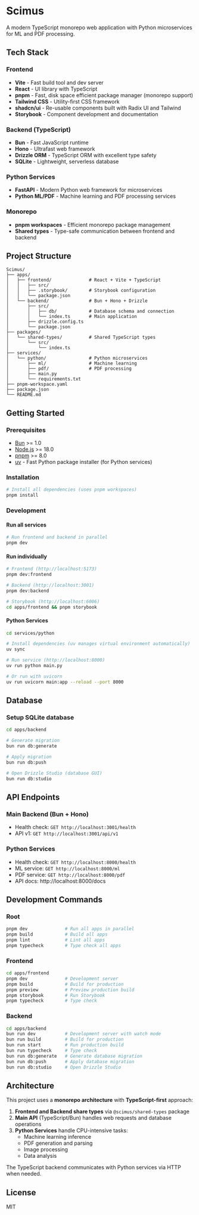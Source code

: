 # Scimus

A modern TypeScript monorepo web application with Python microservices for ML and PDF processing.

## Tech Stack

### Frontend

- **Vite** - Fast build tool and dev server
- **React** - UI library with TypeScript
- **pnpm** - Fast, disk space efficient package manager (monorepo support)
- **Tailwind CSS** - Utility-first CSS framework
- **shadcn/ui** - Re-usable components built with Radix UI and Tailwind
- **Storybook** - Component development and documentation

### Backend (TypeScript)

- **Bun** - Fast JavaScript runtime
- **Hono** - Ultrafast web framework
- **Drizzle ORM** - TypeScript ORM with excellent type safety
- **SQLite** - Lightweight, serverless database

### Python Services

- **FastAPI** - Modern Python web framework for microservices
- **Python ML/PDF** - Machine learning and PDF processing services

### Monorepo

- **pnpm workspaces** - Efficient monorepo package management
- **Shared types** - Type-safe communication between frontend and backend

## Project Structure

```
Scimus/
├── apps/
│   ├── frontend/              # React + Vite + TypeScript
│   │   ├── src/
│   │   ├── .storybook/        # Storybook configuration
│   │   └── package.json
│   └── backend/               # Bun + Hono + Drizzle
│       ├── src/
│       │   ├── db/            # Database schema and connection
│       │   └── index.ts       # Main application
│       ├── drizzle.config.ts
│       └── package.json
├── packages/
│   └── shared-types/          # Shared TypeScript types
│       └── src/
│           └── index.ts
├── services/
│   └── python/                # Python microservices
│       ├── ml/                # Machine learning
│       ├── pdf/               # PDF processing
│       ├── main.py
│       └── requirements.txt
├── pnpm-workspace.yaml
├── package.json
└── README.md
```

## Getting Started

### Prerequisites

- [Bun](https://bun.sh) >= 1.0
- [Node.js](https://nodejs.org) >= 18.0
- [pnpm](https://pnpm.io) >= 8.0
- [uv](https://github.com/astral-sh/uv) - Fast Python package installer (for Python services)

### Installation

```bash
# Install all dependencies (uses pnpm workspaces)
pnpm install
```

### Development

#### Run all services

```bash
# Run frontend and backend in parallel
pnpm dev
```

#### Run individually

```bash
# Frontend (http://localhost:5173)
pnpm dev:frontend

# Backend (http://localhost:3001)
pnpm dev:backend

# Storybook (http://localhost:6006)
cd apps/frontend && pnpm storybook
```

#### Python Services

```bash
cd services/python

# Install dependencies (uv manages virtual environment automatically)
uv sync

# Run service (http://localhost:8000)
uv run python main.py

# Or run with uvicorn
uv run uvicorn main:app --reload --port 8000
```

## Database

### Setup SQLite database

```bash
cd apps/backend

# Generate migration
bun run db:generate

# Apply migration
bun run db:push

# Open Drizzle Studio (database GUI)
bun run db:studio
```

## API Endpoints

### Main Backend (Bun + Hono)

- Health check: `GET http://localhost:3001/health`
- API v1: `GET http://localhost:3001/api/v1`

### Python Services

- Health check: `GET http://localhost:8000/health`
- ML service: `GET http://localhost:8000/ml`
- PDF service: `GET http://localhost:8000/pdf`
- API docs: http://localhost:8000/docs

## Development Commands

### Root

```bash
pnpm dev              # Run all apps in parallel
pnpm build            # Build all apps
pnpm lint             # Lint all apps
pnpm typecheck        # Type check all apps
```

### Frontend

```bash
cd apps/frontend
pnpm dev              # Development server
pnpm build            # Build for production
pnpm preview          # Preview production build
pnpm storybook        # Run Storybook
pnpm typecheck        # Type check
```

### Backend

```bash
cd apps/backend
bun run dev           # Development server with watch mode
bun run build         # Build for production
bun run start         # Run production build
bun run typecheck     # Type check
bun run db:generate   # Generate database migration
bun run db:push       # Apply database migration
bun run db:studio     # Open Drizzle Studio
```

## Architecture

This project uses a **monorepo architecture** with **TypeScript-first** approach:

1. **Frontend and Backend share types** via `@scimus/shared-types` package
2. **Main API** (TypeScript/Bun) handles web requests and database operations
3. **Python Services** handle CPU-intensive tasks:
   - Machine learning inference
   - PDF generation and parsing
   - Image processing
   - Data analysis

The TypeScript backend communicates with Python services via HTTP when needed.

## License

MIT

